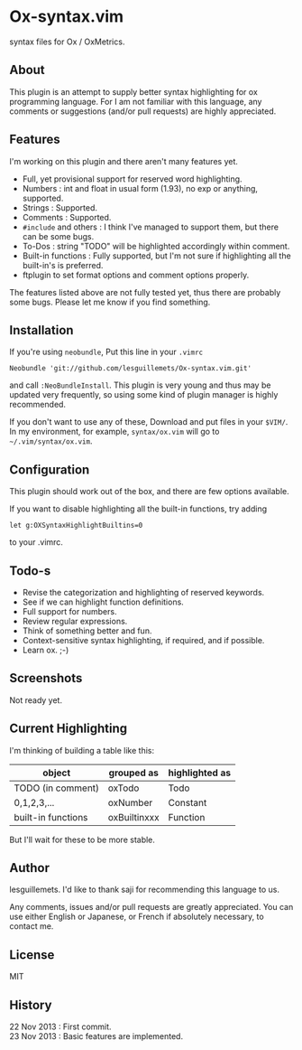 Ox-syntax.vim
=============

syntax files for Ox / OxMetrics.

## About
This plugin is an attempt to supply better syntax highlighting for ox programming language.
For I am not familiar with this language, any comments or suggestions (and/or pull requests) are highly appreciated.


## Features
I'm working on this plugin and there aren't many features yet.

* Full, yet provisional support for reserved word highlighting.
* Numbers : int and float in usual form (1.93), no exp or anything, supported.
* Strings : Supported.
* Comments : Supported.
* `#include` and others : I think I've managed to support them, but there can be some bugs.
* To-Dos : string "TODO" will be highlighted accordingly within comment.
* Built-in functions : Fully supported, but I'm not sure if highlighting all the built-in's is preferred.
* ftplugin to set format options and comment options properly.

The features listed above are not fully tested yet, thus
there are probably some bugs. Please let me know if you find something.

## Installation
If you're using `neobundle`, Put this line in your `.vimrc`

```vim
Neobundle 'git://github.com/lesguillemets/Ox-syntax.vim.git'
```

and call `:NeoBundleInstall`. 
This plugin is very young and thus may be updated very frequently, 
so using some kind of plugin manager is highly recommended.

If you don't want to use any of these, Download and put files in your `$VIM/`.  
In my environment, for example, `syntax/ox.vim` will go to `~/.vim/syntax/ox.vim`.

## Configuration

This plugin should work out of the box, and there are few options available.

If you want to disable highlighting all the built-in functions, try adding

```vim
let g:OXSyntaxHighlightBuiltins=0
```

to your .vimrc.

## Todo-s

* Revise the categorization and highlighting of reserved keywords.
* See if we can highlight function definitions.
* Full support for numbers.
* Review regular expressions.
* Think of something better and fun.
* Context-sensitive syntax highlighting, if required, and if possible.
* Learn ox. ;-)

## Screenshots

Not ready yet.

## Current Highlighting

I'm thinking of building a table like this:

|object            |grouped as  |highlighted as|
|------            |----------- |--------------|
|TODO (in comment) |oxTodo      |Todo          |
|0,1,2,3,...       |oxNumber    |Constant      |
|built-in functions|oxBuiltinxxx|Function      |

But I'll wait for these to be more stable.

## Author

lesguillemets. I'd like to thank saji for recommending this language to us.

Any comments, issues and/or pull requests are greatly appreciated. You can use either English or Japanese, or French if absolutely necessary, to contact me.

## License

MIT

## History

22 Nov 2013 : First commit.   
23 Nov 2013 : Basic features are implemented.
